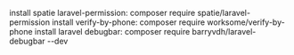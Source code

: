 install spatie laravel-permission: composer require spatie/laravel-permission
install verify-by-phone: composer require worksome/verify-by-phone 
install laravel debugbar: composer require barryvdh/laravel-debugbar --dev
